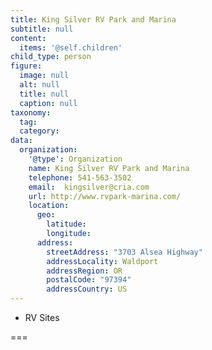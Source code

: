 ```yaml
---
title: King Silver RV Park and Marina
subtitle: null
content:
  items: '@self.children'
child_type: person
figure:
  image: null
  alt: null
  title: null
  caption: null
taxonomy:
  tag:
  category:
data:
  organization:
    '@type': Organization
    name: King Silver RV Park and Marina
    telephone: 541-563-3502
    email:  kingsilver@cria.com
    url: http://www.rvpark-marina.com/
    location:
      geo:
        latitude:
        longitude:
      address:
        streetAddress: "3703 Alsea Highway"
        addressLocality: Waldport
        addressRegion: OR
        postalCode: "97394"
        addressCountry: US
---
```


- RV Sites

===
